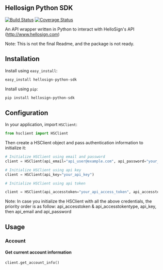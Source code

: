 Hellosign Python SDK
-------------------
[![Build Status](https://travis-ci.org/minhdanh/hellosign-python-sdk.png?branch=master)](https://travis-ci.org/minhdanh/hellosign-python-sdk) [![Coverage Status](https://coveralls.io/repos/minhdanh/hellosign-python-sdk/badge.png)](https://coveralls.io/r/minhdanh/hellosign-python-sdk)

An API wrapper written in Python to interact with HelloSign's API (http://www.hellosign.com)

Note: This is not the final Readme, and the package is not ready.

## Installation

Install using `easy_install`:

````sh
easy_install hellosign-python-sdk
````

Install using `pip`:

````sh
pip install hellosign-python-sdk
````

## Configuration

In your application, import `HSClient`:

````python
from hsclient import HSClient
````

Then create a HSClient object and pass authentication information to initialize it:

````python
# Initialize HSClient using email and password
client = HSClient(api_email="api_user@example.com", api_password="your_password")

# Initialize HSClient using api key
client = HSClient(api_key="your_api_key")

# Initialize HSClient using api token

client = HSClient(api_accesstoken="your_api_access_token", api_accesstokentype="your_api_access_token_type")
````
Note: In case you initialize the HSClient with all the above credentials, the priority order is as follow: api_accesstoken & api_accesstokentype, api_key, then api_email and api_password

## Usage

### Account

#### Get current account information

````python
client.get_account_info()
````